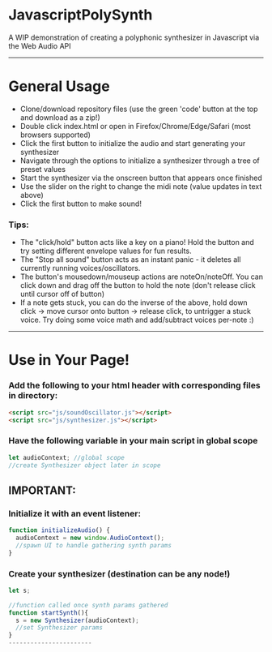 # JavascriptPolySynth
A WIP demonstration of creating a polyphonic synthesizer in Javascript via the Web Audio API

-----------------------
# General Usage
* Clone/download repository files (use the green 'code' button at the top and download as a zip!)
* Double click index.html or open in Firefox/Chrome/Edge/Safari (most browsers supported)
* Click the first button to initialize the audio and start generating your synthesizer
* Navigate through the options to initialize a synthesizer through a tree of preset values
* Start the synthesizer via the onscreen button that appears once finished
* Use the slider on the right to change the midi note (value updates in text above)
* Click the first button to make sound!

### Tips:
* The "click/hold" button acts like a key on a piano! Hold the button and try setting different envelope values for fun results.
* The "Stop all sound" button acts as an instant panic - it deletes all currently running voices/oscillators.
* The button's mousedown/mouseup actions are noteOn/noteOff. You can click down and drag off the button to hold the note (don't release click until cursor off of button)
* If a note gets stuck, you can do the inverse of the above, hold down click -> move cursor onto button -> release click, to untrigger a stuck voice. Try doing some voice math and add/subtract voices per-note :)
-----------------------
# Use in Your Page!

### Add the following to your html header with corresponding files in directory:
```html
<script src="js/soundOscillator.js"></script>
<script src="js/synthesizer.js"></script>
```

### Have the following variable in your main script in global scope
```js
let audioContext; //global scope
//create Synthesizer object later in scope
```

## IMPORTANT:
### Initialize it with an event listener:
```js
function initializeAudio() {
  audioContext = new window.AudioContext();
  //spawn UI to handle gathering synth params
}
```

### Create your synthesizer (destination can be any node!)
```js
let s;

//function called once synth params gathered
function startSynth(){
  s = new Synthesizer(audioContext);
  //set Synthesizer params
}
-----------------------
